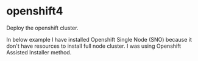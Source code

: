 # openshift4
Deploy the openshift cluster.

In below example I have installed Openshift Single Node (SNO) because it don't have resources to install full node cluster. I was using Openshift Assisted Installer method.
